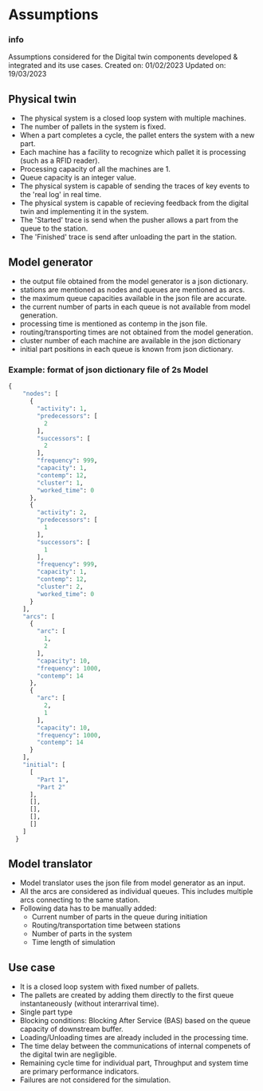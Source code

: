 # Assumptions

### info
Assumptions considered for the Digital twin components developed & integrated and its use cases.
Created on: 01/02/2023
Updated on: 19/03/2023

## Physical twin
- The physical system is a closed loop system with multiple machines.
- The number of pallets in the system is fixed.
- When a part completes a cycle, the pallet enters the system with a new part.
- Each machine has a facility to recognize which pallet it is processing (such as a RFID reader).
- Processing capacity of all the machines are 1.
- Queue capacity is an integer value.
- The physical system is capable of sending the traces of key events to the 'real log' in real time.
- The physical system is capable of recieving feedback from the digital twin and implementing it in the system.
- The 'Started' trace is send when the pusher allows a part from the queue to the station.
- The 'Finished' trace is send after unloading the part in the station.


## Model generator

- the output file obtained from the model generator is a json dictionary.
- stations are mentioned as nodes and queues are mentioned as arcs.
- the maximum queue capacities available in the json file are accurate.
- the current number of parts in each queue is not available from model generation.
- processing time is mentioned as contemp in the json file.
- routing/transporting times are not obtained from the model generation.
- cluster number of each machine are available in the json dictionary
- initial part positions in each queue is known from json dictionary.

### Example: format of json dictionary file of 2s Model

```Python
{
    "nodes": [
      {
        "activity": 1,
        "predecessors": [
          2
        ],
        "successors": [
          2
        ],
        "frequency": 999,
        "capacity": 1,
        "contemp": 12,
        "cluster": 1,
        "worked_time": 0
      },
      {
        "activity": 2,
        "predecessors": [
          1
        ],
        "successors": [
          1
        ],
        "frequency": 999,
        "capacity": 1,
        "contemp": 12,
        "cluster": 2,
        "worked_time": 0
      }
    ],
    "arcs": [
      {
        "arc": [
          1,
          2
        ],
        "capacity": 10,
        "frequency": 1000,
        "contemp": 14
      },
      {
        "arc": [
          2,
          1
        ],
        "capacity": 10,
        "frequency": 1000,
        "contemp": 14
      }
    ],
    "initial": [
      [
        "Part 1",
        "Part 2"
      ],
      [],
      [],
      [],
      []
    ]
  }
```


## Model translator
  
- Model translator uses the json file from model generator as an input.
- All the arcs are considered as individual queues. This includes multiple arcs connecting to the same station.
- Following data has to be manually added:
  + Current number of parts in the queue during initiation
  + Routing/transportation time between stations
  + Number of parts in the system
  + Time length of simulation


## Use case

- It is a closed loop system with fixed number of pallets.
- The pallets are created by adding them directly to the first queue instantaneously (without interarrival time).
- Single part type
- Blocking conditions: Blocking After Service (BAS) based on the queue capacity of downstream buffer.
- Loading/Unloading times are already included in the processing time.
- The time delay between the communications of internal compenets of the digital twin are negligible.
- Remaining cycle time for individual part, Throughput and system time are primary performance indicators.
- Failures are not considered for the simulation.











